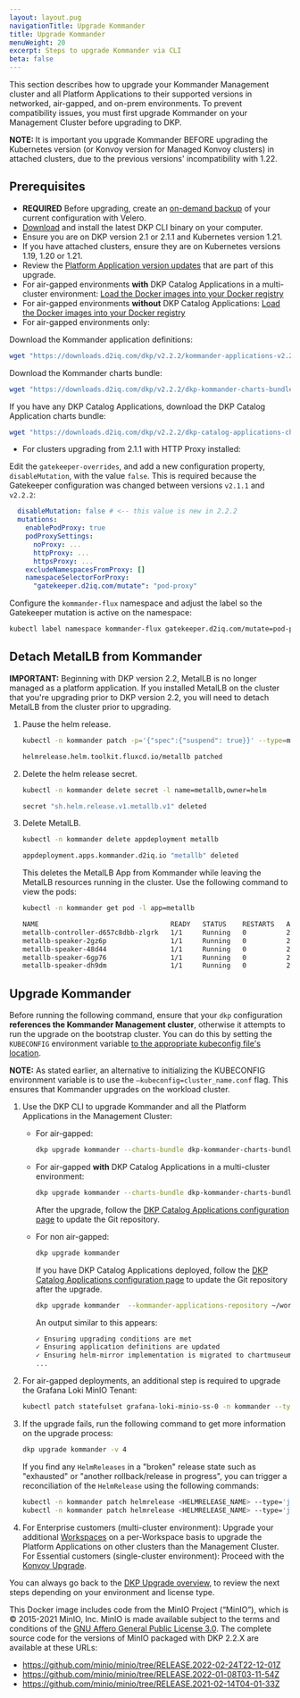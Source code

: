 ```yaml
---
layout: layout.pug
navigationTitle: Upgrade Kommander
title: Upgrade Kommander
menuWeight: 20
excerpt: Steps to upgrade Kommander via CLI
beta: false
---
```


This section describes how to upgrade your Kommander Management cluster and all Platform Applications to their supported versions in networked, air-gapped, and on-prem environments. To prevent compatibility issues, you must first upgrade Kommander on your Management Cluster before upgrading to DKP.

<p class="message--note"><strong>NOTE: </strong>It is important you upgrade Kommander BEFORE upgrading the Kubernetes version (or Konvoy version for Managed Konvoy clusters) in attached clusters, due to the previous versions' incompatibility with 1.22.</p>

## Prerequisites

-   **REQUIRED** Before upgrading, create an [on-demand backup][backup] of your current configuration with Velero.
-   [Download][download_binary] and install the latest DKP CLI binary on your computer.
-   Ensure you are on DKP version 2.1 or 2.1.1 and Kubernetes version 1.21.
-   If you have attached clusters, ensure they are on Kubernetes versions 1.19, 1.20 or 1.21.
-   Review the [Platform Application version updates][release_notes] that are part of this upgrade.  
-   For air-gapped environments **with** DKP Catalog Applications in a multi-cluster environment: [Load the Docker images into your Docker registry][load_images_catalog]
-   For air-gapped environments **without** DKP Catalog Applications: [Load the Docker images into your Docker registry][load_images]
-   For air-gapped environments only:

  Download the Kommander application definitions:

  ```bash
  wget "https://downloads.d2iq.com/dkp/v2.2.2/kommander-applications-v2.2.2.tar.gz"
  ```

  Download the Kommander charts bundle:

  ```bash
  wget "https://downloads.d2iq.com/dkp/v2.2.2/dkp-kommander-charts-bundle-v2.2.2.tar.gz" -O - | tar -xvf -
  ```

  If you have any DKP Catalog Applications, download the DKP Catalog Application charts bundle:

  ```bash
  wget "https://downloads.d2iq.com/dkp/v2.2.2/dkp-catalog-applications-charts-bundle-v2.2.2.tar.gz" -O - | tar -xvf -
  ```

-   For clusters upgrading from 2.1.1 with HTTP Proxy installed:

  Edit the `gatekeeper-overrides`, and add a new configuration property, `disableMutation`, with the value `false`. This is required because the Gatekeeper configuration was changed between versions `v2.1.1` and `v2.2.2`:

  ```yaml
    disableMutation: false # <-- this value is new in 2.2.2
    mutations:
      enablePodProxy: true
      podProxySettings:
        noProxy: ...
        httpProxy: ...
        httpsProxy: ...
      excludeNamespacesFromProxy: []
      namespaceSelectorForProxy:
        "gatekeeper.d2iq.com/mutate": "pod-proxy"
  ```

  Configure the `kommander-flux` namespace and adjust the label so the Gatekeeper mutation is active on the namespace:

  ```bash
  kubectl label namespace kommander-flux gatekeeper.d2iq.com/mutate=pod-proxy
  ```

## Detach MetalLB from Kommander

  <p class="message--important"><strong>IMPORTANT:</strong> Beginning with DKP version 2.2, MetalLB is no longer managed as a platform application. If you installed MetalLB on the cluster that you're upgrading prior to DKP version 2.2, you will need to detach MetalLB from the cluster prior to upgrading.</p>

  1.  Pause the helm release.

      ```bash
      kubectl -n kommander patch -p='{"spec":{"suspend": true}}' --type=merge helmrelease/metallb
      ```

      ```sh
      helmrelease.helm.toolkit.fluxcd.io/metallb patched
      ```

  1.  Delete the helm release secret.

      ```bash
      kubectl -n kommander delete secret -l name=metallb,owner=helm
      ```

      ```sh
      secret "sh.helm.release.v1.metallb.v1" deleted
      ```

  1.  Delete MetalLB.

      ```bash
      kubectl -n kommander delete appdeployment metallb
      ```

      ```sh
      appdeployment.apps.kommander.d2iq.io "metallb" deleted
      ```

      This deletes the MetalLB App from Kommander while leaving the MetalLB resources running in the cluster.
      Use the following command to view the pods:

      ```bash
      kubectl -n kommander get pod -l app=metallb
      ```

      ```sh
      NAME                                 READY   STATUS    RESTARTS   AGE
      metallb-controller-d657c8dbb-zlgrk   1/1     Running   0          20m
      metallb-speaker-2gz6p                1/1     Running   0          20m
      metallb-speaker-48d44                1/1     Running   0          20m
      metallb-speaker-6gp76                1/1     Running   0          20m
      metallb-speaker-dh9dm                1/1     Running   0          20m
      ```

## Upgrade Kommander

Before running the following command, ensure that your `dkp` configuration **references the Kommander Management cluster**, otherwise it attempts to run the upgrade on the bootstrap cluster. You can do this by setting the `KUBECONFIG` environment variable [to the appropriate kubeconfig file's location][k8s_access_to_clusters].

<p class="message--note"><strong>NOTE:</strong> As stated earlier, an alternative to initializing the KUBECONFIG environment variable is to use the <code>–kubeconfig=cluster_name.conf</code> flag. This ensures that Kommander upgrades on the workload cluster.</p>

1.  Use the DKP CLI to upgrade Kommander and all the Platform Applications in the Management Cluster:

    -   For air-gapped:

        ```bash
        dkp upgrade kommander --charts-bundle dkp-kommander-charts-bundle-v2.2.2.tar.gz --kommander-applications-repository kommander-applications-v2.2.2.tar.gz
        ```

    -   For air-gapped **with** DKP Catalog Applications in a multi-cluster environment:

        ```bash
        dkp upgrade kommander --charts-bundle dkp-kommander-charts-bundle-v2.2.2.tar.gz --charts-bundle dkp-catalog-applications-charts-bundle-v2.2.2.tar.gz --kommander-applications-repository kommander-applications-v2.2.2.tar.gz
        ```

        After the upgrade, follow the [DKP Catalog Applications configuration page](../../install/configuration/enterprise-catalog#air-gapped-catalog-configuration) to update the Git repository.

    -   For non air-gapped:

        ```bash
        dkp upgrade kommander
        ```

        If you have DKP Catalog Applications deployed, follow the [DKP Catalog Applications configuration page](../../install/configuration/enterprise-catalog#configure-a-default-enterprise-catalog) to update the Git repository after the upgrade.

        ```bash
        dkp upgrade kommander  --kommander-applications-repository ~/work/git_repos/kommander-applications
        ```

        An output similar to this appears:

        ```sh
        ✓ Ensuring upgrading conditions are met
        ✓ Ensuring application definitions are updated
        ✓ Ensuring helm-mirror implementation is migrated to chartmuseum
        ...
        ```

1.  For air-gapped deployments, an additional step is required to upgrade the Grafana Loki MinIO Tenant:

    ```bash
    kubectl patch statefulset grafana-loki-minio-ss-0 -n kommander --type='json' -p='[{"op": "replace", "path": "/spec/template/spec/containers/0/image", "value":"quay.io/minio/minio:RELEASE.2022-01-08T03-11-54Z"}]'
    ```

1.  If the upgrade fails, run the following command to get more information on the upgrade process:

    ```bash
    dkp upgrade kommander -v 4
    ```

    If you find any `HelmReleases` in a "broken" release state such as "exhausted" or "another rollback/release in progress", you can trigger a reconciliation of the `HelmRelease` using the following commands:

    ```bash
    kubectl -n kommander patch helmrelease <HELMRELEASE_NAME> --type='json' -p='[{"op": "replace", "path": "/spec/suspend", "value": true}]'
    kubectl -n kommander patch helmrelease <HELMRELEASE_NAME> --type='json' -p='[{"op": "replace", "path": "/spec/suspend", "value": false}]'
    ```

1.  For Enterprise customers (multi-cluster environment): Upgrade your additional [Workspaces][upgrade_workspaces] on a per-Workspace basis to upgrade the Platform Applications on other clusters than the Management Cluster.
    For Essential customers (single-cluster environment): Proceed with the [Konvoy Upgrade][konvoy_upgrade].

You can always go back to the [DKP Upgrade overview][dkp_upgrade], to review the next steps depending on your environment and license type.

This Docker image includes code from the MinIO Project (“MinIO”), which is © 2015-2021 MinIO, Inc. MinIO is made available subject to the terms and conditions of the [GNU Affero General Public License 3.0](https://www.gnu.org/licenses/agpl-3.0.en.html). The complete source code for the versions of MinIO packaged with DKP 2.2.X are available at these URLs:

* https://github.com/minio/minio/tree/RELEASE.2022-02-24T22-12-01Z
* https://github.com/minio/minio/tree/RELEASE.2022-01-08T03-11-54Z
* https://github.com/minio/minio/tree/RELEASE.2021-02-14T04-01-33Z

[download_binary]: ../../download/
[AKS]: https://docs.microsoft.com/en-us/azure/aks/upgrade-cluster
<!--- [AWS]: ../../../../konvoy/2.2/choose-infrastructure/aws/advanced/update/
[Azure]: ../../../../konvoy/2.2/choose-infrastructure/azure/advanced/update/ -->
[EKS]: https://docs.aws.amazon.com/eks/latest/userguide/update-cluster.html
<!--- [pre_provisioned]: ../../../../konvoy/2.2/choose-infrastructure/pre-provisioned/upgrade/control-plane/ -->
[k8s_access_to_clusters]: https://kubernetes.io/docs/tasks/access-application-cluster/configure-access-multiple-clusters/
[upgrade_workspaces]: ../../workspaces/applications/platform-applications#upgrade-platform-applications-from-the-cli
[release_notes]: ../../release-notes/
[konvoy_upgrade]: ../upgrade-konvoy/
[load_images]: ../../install/air-gapped#load-the-docker-images-into-your-docker-registry
[dkp_upgrade]: ../../dkp-upgrade/
[load_images_catalog]: ../../install/air-gapped/catalog#load-the-docker-images-into-your-docker-registry
[backup]: ../../backup-and-restore#back-up-on-demand

